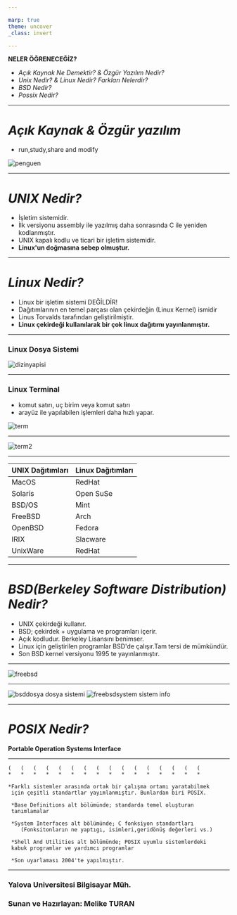 ```yaml
---

marp: true
theme: uncover
_class: invert

---
```


**NELER ÖĞRENECEĞİZ?**
+ *Açık Kaynak Ne Demektir? & Özgür Yazılım Nedir?*
+ *Unix Nedir? & Linux Nedir? Farkları Nelerdir?*
+ *BSD Nedir?*
+ *Possix Nedir?*

---
# _Açık Kaynak & Özgür yazılım_
* run,study,share and modify

![penguen](https://raw.githubusercontent.com/meliketuran/meliketuran.github.io/master/photos/penguen.png)


---
# _UNIX Nedir?_
* İşletim sistemidir.
* İlk versiyonu assembly ile yazılmış daha sonrasında C ile yeniden kodlanmıştır.
* UNIX kapalı kodlu ve ticari bir işletim sistemidir.
* **Linux'un doğmasına sebep olmuştur.**

---
# _Linux Nedir?_
* Linux bir işletim sistemi DEĞİLDİR!
* Dağıtımlarının en temel parçası olan çekirdeğin (Linux Kernel) ismidir
* Linus Torvalds tarafından geliştirilmiştir.
* **Linux çekirdeği kullanılarak bir çok linux dağıtımı yayınlanmıştır.**

---
### Linux Dosya Sistemi
![dizinyapisi](https://raw.githubusercontent.com/meliketuran/MarkDown/master/photos/dizinyapisi.png)

---

### Linux Terminal
* komut satırı, uç birim veya komut satırı
* arayüz ile yapılabilen işlemleri daha hızlı yapar.

![term](https://raw.githubusercontent.com/meliketuran/MarkDown/master/photos/term.jpg)

---

![term2](https://raw.githubusercontent.com/meliketuran/MarkDown/master/photos/term2.jpg)

---

UNIX Dağıtımları | Linux Dağıtımları
-----------------|------------------
MacOS            | RedHat
Solaris          | Open SuSe
BSD/OS           | Mint
FreeBSD          | Arch
OpenBSD          | Fedora
IRIX             | Slacware
UnixWare         | RedHat

---

# _BSD(Berkeley Software Distribution) Nedir?_
* UNIX çekirdeği kullanır.
* BSD; çekirdek + uygulama ve programları içerir.
* Açık kodludur. Berkeley Lisansını benimser.
* Linux için geliştirilen programlar BSD'de çalışır.Tam tersi de mümkündür.
* Son BSD kernel versiyonu 1995 te yayınlanmıştır.

---

![freebsd](https://raw.githubusercontent.com/meliketuran/MarkDown/master/photos/freebsd2.jpg)

---

![bsddosya](https://raw.githubusercontent.com/meliketuran/MarkDown/master/photos/freebsddosya.jpg) dosya sistemi
![freebsdsystem](https://raw.githubusercontent.com/meliketuran/MarkDown/master/photos/freebsdsystem.jpg) sistem info

---

# _POSIX Nedir?_
**Portable Operation Systems Interface**

---
    (   (   (   (   (   (   (   (   (   (   (   (   (   (   (   (
    *   *   *   *   *   *   *   *   *   *   *   *   *   *   *   *  

    *Farklı sistemler arasında ortak bir çalışma ortamı yaratabilmek
     için çeşitli standartlar yayımlanmıştır. Bunlardan biri POSIX.

     *Base Definitions alt bölümünde; standarda temel oluşturan 
     tanımlamalar

     *System Interfaces alt bölümünde; C fonksiyon standartları 
        (Fonksitonların ne yaptıgı, isimleri,geridönüş değerleri vs.)

     *Shell And Utilities alt bölümünde; POSIX uyumlu sistemlerdeki 
     kabuk programlar ve yardımcı programlar

     *Son uyarlaması 2004'te yapılmıştır.


---
### **Yalova Universitesi Bilgisayar Müh.**


### **Sunan ve Hazırlayan: Melike TURAN**



